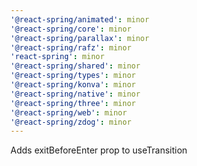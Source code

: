 ```yaml
---
'@react-spring/animated': minor
'@react-spring/core': minor
'@react-spring/parallax': minor
'@react-spring/rafz': minor
'react-spring': minor
'@react-spring/shared': minor
'@react-spring/types': minor
'@react-spring/konva': minor
'@react-spring/native': minor
'@react-spring/three': minor
'@react-spring/web': minor
'@react-spring/zdog': minor
---
```


Adds exitBeforeEnter prop to useTransition
